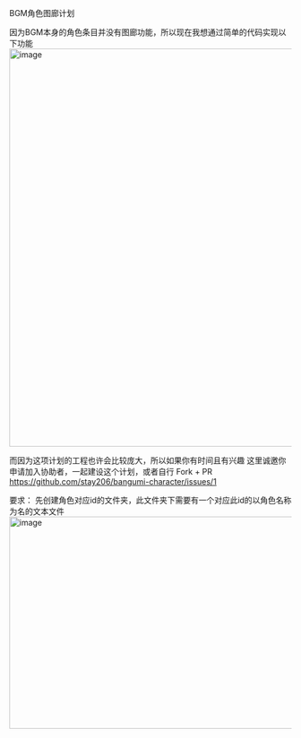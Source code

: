 BGM角色图廊计划

因为BGM本身的角色条目并没有图廊功能，所以现在我想通过简单的代码实现以下功能
<img width="1376" height="711" alt="image" src="https://github.com/user-attachments/assets/5c228777-5172-4b89-8e9e-64c7d9c41a6a" />


而因为这项计划的工程也许会比较庞大，所以如果你有时间且有兴趣
这里诚邀你申请加入协助者，一起建设这个计划，或者自行 Fork + PR
https://github.com/stay206/bangumi-character/issues/1

要求：
先创建角色对应id的文件夹，此文件夹下需要有一个对应此id的以角色名称为名的文本文件
<img width="763" height="379" alt="image" src="https://github.com/user-attachments/assets/685556b5-bced-49be-a3bf-90a33b7ba537" />
